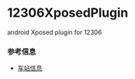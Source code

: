 # 12306XposedPlugin
android Xposed plugin for 12306

### 参考信息
- [车站信息](https://kyfw.12306.cn/otn/resources/js/framework/station_name.js?station_version=1.9027)
